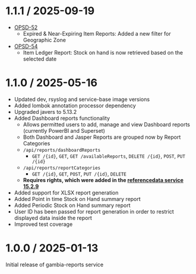 1.1.1 / 2025-09-19
==================

- [OPSD-52](https://openlmis.atlassian.net/browse/OPSD-52)
  - Expired & Near-Expiring Item Reports: Added a new filter for Geographic Zone
- [OPSD-54](https://openlmis.atlassian.net/browse/OPSD-54)
  - Item Ledger Report: Stock on hand is now retrieved based on the selected date

1.1.0 / 2025-05-16
==================

* Updated dev, rsyslog and service-base image versions
* Added lombok annotation processor dependency
* Upgraded javers to 5.13.2
* Added Dashboard reports functionality
  * Allows permitted users to add, manage and view Dashboard reports (currently PowerBI and Superset)
  * Both Dashboard and Jasper Reports are grouped now by Report Categories
  * `/api/reports/dashboardReports`
    * `GET /{id}`, `GET`, `GET /availableReports`, `DELETE /{id}`, `POST`, `PUT /{id}`
  * `/api/reports/reportCategories`
    * `GET /{id}`, `GET`, `POST`, `PUT /{id}`, `DELETE`
  * **Requires rights, which were added in the [referencedata service 15.2.9](https://github.com/OpenLMIS/openlmis-referencedata/tree/rel-15.2.9)**
* Added support for XLSX report generation
* Added Point in time Stock on Hand summary report
* Added Periodic Stock on Hand summary report
* User ID has been passed for report generation in order to restrict displayed data inside the report
* Improved test coverage

1.0.0 / 2025-01-13
==================

Initial release of gambia-reports service
